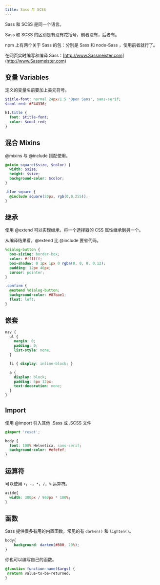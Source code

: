 ```yaml
---
title: Sass 与 SCSS
---
```


Sass 和 SCSS 是同一个语言。

Sass 和 SCSS 的区别是有没有花括号，前者没有，后者有。

npm 上有两个关于 Sass 的包：分别是 Sass 和 node-Sass ，使用前者就行了。

在网页实时编写和编译 Sass：[http://www.Sassmeister.com](http://www.Sassmeister.com)

## 变量 Variables

定义的变量名前要加上美元符号。

```scss
$title-font: normal 24px/1.5 'Open Sans', sans-serif;
$cool-red: #F44336;

h1.title {
  font: $title-font;
  color: $cool-red;
}
```

## 混合 Mixins

@mixins 与 @include 搭配使用。

```scss
@mixin square($size, $color) {
  width: $size;
  height: $size;
  background-color: $color;
}

.blue-square {
  @include square(20px, rgb(0,0,255));
}
```

## 继承

使用 @extend 可以实现继承，将一个选择器的 CSS 属性继承到另一个。

从编译结果看，@extend 比 @include 要省代码。

```scss
%dialog-button {
  box-sizing: border-box;
  color: #ffffff;
  box-shadow: 0 1px 1px 0 rgba(0, 0, 0, 0.12);
  padding: 12px 40px;
  cursor: pointer;
}

.confirm {
  @extend %dialog-button;
  background-color: #87bae1;
  float: left;
}
```

## 嵌套

```scss
nav {
  ul {
    margin: 0;
    padding: 0;
    list-style: none;
  }

  li { display: inline-block; }

  a {
    display: block;
    padding: 6px 12px;
    text-decoration: none;
  }
}
```

## Import

使用 @import 引入其他 .Sass 或 .SCSS 文件

```scss
@import 'reset';

body {
  font: 100% Helvetica, sans-serif;
  background-color: #efefef;
}
```

## 运算符

可以使用 `+`，`-`，`*`，`/`，`%` 运算符。

```scss
aside{
  width: 300px / 960px * 100%;
}
```

## 函数

Sass 提供很多有用的内置函数，常见的有 `darken()` 和 `lighten()`。

```scss
body{
    background: darken(#800, 20%);
}
```

你也可以编写自己的函数。

```scss
@function function-name($args) {  
 @return value-to-be-returned;  
}
```